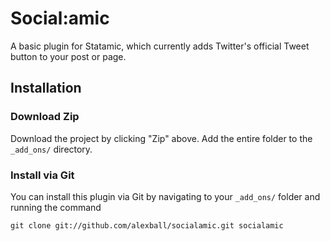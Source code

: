 Social:amic
===========

A basic plugin for Statamic, which currently adds Twitter's official Tweet button to your post or page.

Installation
------------

### Download Zip ###
Download the project by clicking "Zip" above. Add the entire folder to the `_add_ons/` directory.

### Install via Git ###
You can install this plugin via Git by navigating to your `_add_ons/` folder and running the command

	git clone git://github.com/alexball/socialamic.git socialamic
	
